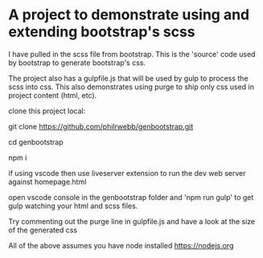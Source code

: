 # A project to demonstrate using and extending bootstrap's scss

I have pulled in the scss file from bootstrap.   This is the 'source' code used by bootstrap to generate bootstrap's css.    

The project also has a gulpfile.js that will be used by gulp to process the scss into css.   This also demonstrates using
purge to ship only css used in project content (html, etc).

clone this project local:

  git clone https://github.com/philrwebb/genbootstrap.git

  cd genbootstrap

  npm i 

if using vscode then use liveserver extension to run the dev web server against homepage.html

open vscode console in the genbootstrap folder and 'npm run gulp' to get gulp watching your html and scss files.

Try commenting out the purge line in gulpfile.js and have a look at the size of the generated css

All of the above assumes you have node installed https://nodejs.org
